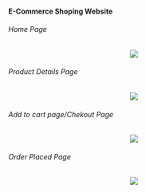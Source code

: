 <h4>E-Commerce Shoping Website</h4>
<h6>Home Page</h6>
<p align="center">
  <img src="https://user-images.githubusercontent.com/40789486/112472550-49097e80-8d93-11eb-98e0-24f123c90b17.png" />
</p>
<h6>Product Details Page</h6>
<p align="center">
  <img src="https://user-images.githubusercontent.com/40789486/112473157-01372700-8d94-11eb-9600-654133cb2fd2.png" />
</p>
<h6>Add to cart page/Chekout Page</h6>
<p align="center">
  <img src="https://user-images.githubusercontent.com/40789486/112472788-8bcb5680-8d93-11eb-80cc-bad97c502e30.png" />
</p>
<h6>Order Placed Page</h6>
<p align="center">
  <img src="https://user-images.githubusercontent.com/40789486/112472863-9ede2680-8d93-11eb-9181-c04f1f188976.png" />
</p>
